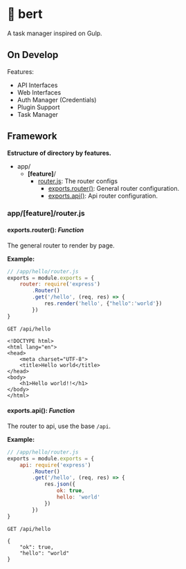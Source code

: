 # 🍹 bert
A task manager inspired on Gulp.

## On Develop

Features:
- API Interfaces
- Web Interfaces
- Auth Manager (Credentials)
- Plugin Support
- Task Manager

## Framework
**Estructure of directory by features.**

- app/
    - **[feature]**/
        - [router.js](#appfeaturerouterjs): The router configs
            - [exports.router()](#exportsrouter-function): General router configuration.
            - [exports.api()](#exportsapi-function): Api router configuration.

### app/[feature]/router.js

#### exports.router(): *Function*
The general router to render by page.

**Example:**

```javascript
// /app/hello/router.js
exports = module.exports = {
    router: require('express')
        .Router()
        .get('/hello', (req, res) => {
            res.render('hello', {"hello":'world'})
        })
}
```

```
GET /api/hello

<!DOCTYPE html>
<html lang="en">
<head>
    <meta charset="UTF-8">
    <title>Hello world</title>
</head>
<body>
    <h1>Hello world!!</h1>
</body>
</html>
```

#### exports.api(): *Function*
The router to api, use the base `/api`.

**Example:**

```javascript
// /app/hello/router.js
exports = module.exports = {
    api: require('express')
        .Router()
        .get('/hello', (req, res) => {
            res.json({
                ok: true,
                hello: 'world'
            })
        })
}
```

```
GET /api/hello

{
    "ok": true,
    "hello": "world"
}
```




